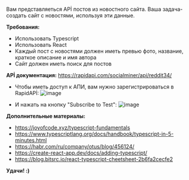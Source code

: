 Вам представляеться APİ постов из новостного сайта. Ваша задача- создать сайт с новостями, используя эти данные. 
 
 
 
**Требования:**
- Использовать Typescript
- Использовать React
- Каждый пост с новостями должен иметь превью фото, название, краткое описание и имя автора
- Сайт должен иметь поиск для постов 
 
 
 
**APİ документация:**
https://rapidapi.com/socialminer/api/reddit34/ 
 
- Чтобы иметь доступ к АПИ, вам нужно зарегистрироваться в RapidAPİ:
![image](https://user-images.githubusercontent.com/55394442/199151552-f3b6c12d-527f-4d62-9786-473e8bafc17c.png)

- И нажать на кнопку "Subscribe to Test":
 ![image](https://user-images.githubusercontent.com/55394442/199150852-4aa9895d-c045-4871-b7e2-5b0158089b5b.png)
 
 
 **Дополнительные материалы:**
 - https://joyofcode.xyz/typescript-fundamentals
 - https://www.typescriptlang.org/docs/handbook/typescript-in-5-minutes.html
 - https://habr.com/ru/company/otus/blog/456124/
 - https://create-react-app.dev/docs/adding-typescript/
 - https://blog.bitsrc.io/react-typescript-cheetsheet-2b6fa2cecfe2


**Удачи! :)**



 


